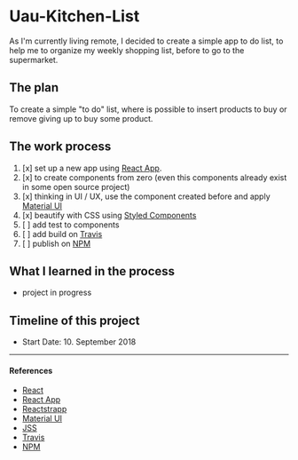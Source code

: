 # Uau-Kitchen-List

As I'm currently living remote, I decided to create a simple app to do list, to help me to organize my weekly shopping list, before to go to the supermarket.

## The plan

To create a simple "to do" list, where is possible to insert products to buy or remove giving up to buy some product.


## The work process

1. [x] set up a new app using [React App](https://reactjs.org/docs/create-a-new-react-app.html).
2. [x] to create components from zero (even this components already exist in some open source project)
3. [x] thinking in UI / UX, use the component created before and apply [Material UI](https://material-ui.com/)
4. [x] beautify with CSS using [Styled Components](https://www.styled-components.com/)
5. [ ] add test to components
6. [ ] add build on [Travis](https://travis-ci.org/)
7. [ ] publish on [NPM](https://www.npmjs.com/)


## What I learned in the process

* project in progress

## Timeline of this project

* Start Date: 10. September 2018


-----------

#### References

* [React](https://reactjs.org/)
* [React App](https://reactjs.org/docs/create-a-new-react-app.html)
* [Reactstrapp](https://reactstrap.github.io/)
* [Material UI](https://material-ui.com/)
* [JSS](http://cssinjs.org)
* [Travis](https://travis-ci.org/)
* [NPM](https://www.npmjs.com/)
